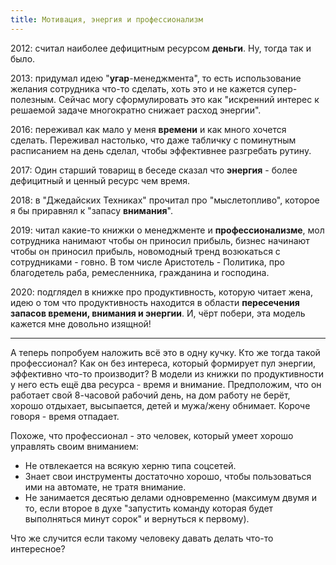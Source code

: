 ```yaml
---
title: Мотивация, энергия и профессионализм
---
```


2012: считал наиболее дефицитным ресурсом **деньги**. Ну, тогда так и было.

2013: придумал идею "**угар**-менеджмента", то есть использование желания сотрудника что-то сделать, хоть это и не кажется супер-полезным. Сейчас могу сформулировать это как "искренний интерес к решаемой задаче многократно снижает расход энергии".

2016: переживал как мало у меня **времени** и как много хочется сделать. Переживал настолько, что даже табличку с поминутным расписанием на день сделал, чтобы эффективнее разгребать рутину.

2017: Один старший товарищ в беседе сказал что **энергия** - более дефицитный и ценный ресурс чем время.

2018: в "Джедайских Техниках" прочитал про "мыслетопливо", которое я бы приравнял к "запасу **внимания**".

2019: читал какие-то книжки о менеджменте и **профессионализме**, мол сотрудника нанимают чтобы он приносил прибыль, бизнес начинают чтобы он приносил прибыль, новомодный тренд возюкаться с сотрудниками - говно. В том числе Аристотель - Политика, про благодетель раба, ремесленника, гражданина и господина.

2020: подглядел в книжке про продуктивность, которую читает жена, идею о том что продуктивность находится в области **пересечения запасов времени, внимания и энергии**. И, чёрт побери, эта модель кажется мне довольно изящной!

----

А теперь попробуем наложить всё это в одну кучку. Кто же тогда такой профессионал? Как он без интереса, который формирует пул энергии, эффективно что-то производит? В модели из книжки по продуктивности у него есть ещё два ресурса - время и внимание. Предположим, что он работает свой 8-часовой рабочий день, на дом работу не берёт, хорошо отдыхает, высыпается, детей и мужа/жену обнимает. Короче говоря - время отпадает.

Похоже, что профессионал - это человек, который умеет хорошо управлять своим вниманием:

- Не отвлекается на всякую херню типа соцсетей.
- Знает свои инструменты достаточно хорошо, чтобы пользоваться ими на автомате, не тратя внимание.
- Не занимается десятью делами одновременно (максимум двумя и то, если второе в духе "запустить команду которая будет выполняться минут сорок" и вернуться к первому).

Что же случится если такому человеку давать делать что-то интересное?
